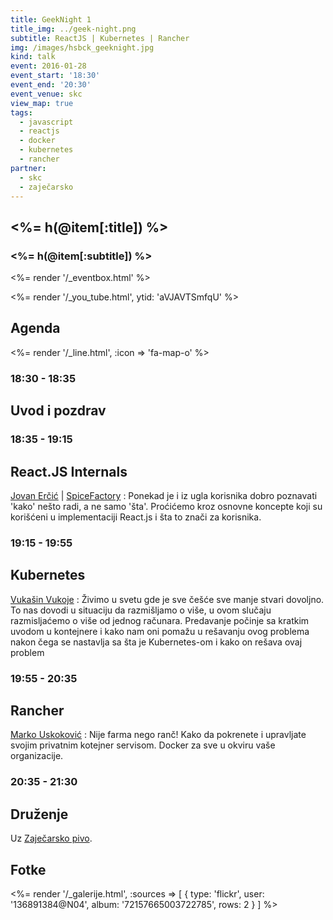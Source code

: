 ```yaml
---
title: GeekNight 1
title_img: ../geek-night.png
subtitle: ReactJS | Kubernetes | Rancher
img: /images/hsbck_geeknight.jpg
kind: talk
event: 2016-01-28
event_start: '18:30'
event_end: '20:30'
event_venue: skc
view_map: true
tags:
  - javascript
  - reactjs
  - docker
  - kubernetes
  - rancher
partner:
  - skc
  - zaječarsko
---
```


## <%= h(@item[:title]) %>

### <%= h(@item[:subtitle]) %>

<%= render '/_eventbox.html' %>

<%= render '/_you_tube.html', ytid: 'aVJAVTSmfqU' %>

## Agenda

<div class="agenda" markdown="1">
<%= render '/_line.html', :icon => 'fa-map-o' %>

### 18:30 - 18:35

## Uvod i pozdrav

### 18:35 - 19:15

## React.JS Internals

[Jovan Erčić](https://www.linkedin.com/in/jokka) | [SpiceFactory](http://spicefactory.co/)
: Ponekad je i iz ugla korisnika dobro poznavati 'kako' nešto radi, a ne samo
  'šta'. Proćićemo kroz osnovne koncepte koji su korišćeni u implementaciji
  React.js i šta to znači za korisnika.

### 19:15 - 19:55

## Kubernetes

[Vukašin Vukoje](https://twitter.com/wukoje)
: Živimo u svetu gde je sve češće sve manje stvari dovoljno. To nas dovodi u situaciju da razmišljamo o više, u ovom slučaju razmisljaćemo o više od jednog računara.
  Predavanje počinje sa kratkim uvodom u kontejnere i kako nam oni pomažu u rešavanju ovog problema nakon čega se nastavlja sa šta je Kubernetes-om i kako on rešava ovaj problem

### 19:55 - 20:35

## Rancher

[Marko Uskoković](https://www.linkedin.com/in/uskokovicmarko)
:  Nije farma nego ranč! Kako da pokrenete i upravljate svojim privatnim kotejner servisom. Docker za sve u okviru vaše organizacije.

### 20:35 - 21:30

## Druženje

Uz [Zaječarsko pivo](http://zajecarskopivo.com/).

</div>

## Fotke

<%= render '/_galerije.html', :sources => [ { type: 'flickr', user: '136891384@N04', album: '72157665003722785', rows: 2 } ] %>
